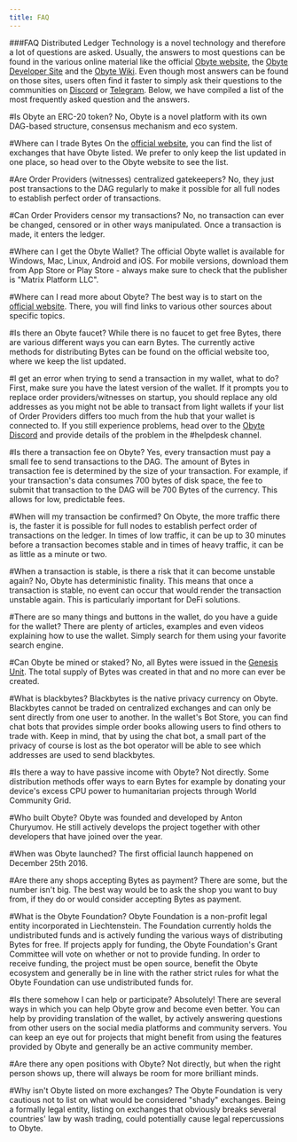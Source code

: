 ```yaml
---
title: FAQ
---
```


###FAQ
Distributed Ledger Technology is a novel technology and therefore a lot of questions are asked. Usually, the answers to most questions can be found in the various online material like the official [Obyte website](https://obyte.org), the [Obyte Developer Site](https://developer.obyte.org) and the [Obyte Wiki](https://wiki.obyte.org). Even though most answers can be found on those sites, users often find it faster to simply ask their questions to the communities on [Discord](http://discord.obyte.org) or [Telegram](https://t.me/obyteorg). Below, we have compiled a list of the most frequently asked question and the answers. 

#Is Obyte an ERC-20 token?
No, Obyte is a novel platform with its own DAG-based structure, consensus mechanism and eco system.

#Where can I trade Bytes
On the [official website](https://obyte.org), you can find the list of exchanges that have Obyte listed. We prefer to only keep the list updated in one place, so head over to the Obyte website to see the list.

#Are Order Providers (witnesses) centralized gatekeepers?
No, they just post transactions to the DAG regularly to make it possible for all full nodes to establish perfect order of transactions.

#Can Order Providers censor my transactions?
No, no transaction can ever be changed, censored or in other ways manipulated. Once a transaction is made, it enters the ledger.

#Where can I get the Obyte Wallet?
The official Obyte wallet is available for Windows, Mac, Linux, Android and iOS. For mobile versions, download them from App Store or Play Store - always make sure to check that the publisher is "Matrix Platform LLC".

#Where can I read more about Obyte?
The best way is to start on the [official website](https://obyte.org). There, you will find links to various other sources about specific topics. 

#Is there an Obyte faucet?
While there is no faucet to get free Bytes, there are various different ways you can earn Bytes. The currently active methods for distributing Bytes can be found on the official website too, where we keep the list updated.

#I get an error when trying to send a transaction in my wallet, what to do?
First, make sure you have the latest version of the wallet. If it prompts you to replace order providers/witnesses on startup, you should replace any old addresses as you might not be able to transact from light wallets if your list of Order Providers differs too much from the hub that your wallet is connected to. If you still experience problems, head over to the [Obyte Discord](http://discord.obyte.org) and provide details of the problem in the #helpdesk channel.

#Is there a transaction fee on Obyte?
Yes, every transaction must pay a small fee to send transactions to the DAG. The amount of Bytes in transaction fee is determined by the size of your transaction. For example, if your transaction's data consumes 700 bytes of disk space, the fee to submit that transaction to the DAG will be 700 Bytes of the currency. This allows for low, predictable fees.

#When will my transaction be confirmed?
On Obyte, the more traffic there is, the faster it is possible for full nodes to establish perfect order of transactions on the ledger. In times of low traffic, it can be up to 30 minutes before a transaction becomes stable and in times of heavy traffic, it can be as little as a minute or two. 

#When a transaction is stable, is there a risk that it can become unstable again?
No, Obyte has deterministic finality. This means that once a transaction is stable, no event can occur that would render the transaction unstable again. This is particularly important for DeFi solutions.

#There are so many things and buttons in the wallet, do you have a guide for the wallet?
There are plenty of articles, examples and even videos explaining how to use the wallet. Simply search for them using your favorite search engine.

#Can Obyte be mined or staked?
No, all Bytes were issued in the [Genesis Unit](https://explorer.obyte.org/#oj8yEksX9Ubq7lLc+p6F2uyHUuynugeVq4+ikT67X6E=). The total supply of Bytes was created in that and no more can ever be created.

#What is blackbytes?
Blackbytes is the native privacy currency on Obyte. Blackbytes cannot be traded on centralized exchanges and can only be sent directly from one user to another. In the wallet's Bot Store, you can find chat bots that provides simple order books allowing users to find others to trade with. Keep in mind, that by using the chat bot, a small part of the privacy of course is lost as the bot operator will be able to see which addresses are used to send blackbytes.

#Is there a way to have passive income with Obyte?
Not directly. Some distribution methods offer ways to earn Bytes for example by donating your device's excess CPU power to humanitarian projects through World Community Grid.

#Who built Obyte?
Obyte was founded and developed by Anton Churyumov. He still actively develops the project together with other developers that have joined over the year.

#When was Obyte launched?
The first official launch happened on December 25th 2016. 

#Are there any shops accepting Bytes as payment?
There are some, but the number isn't big. The best way would be to ask the shop you want to buy from, if they do or would consider accepting Bytes as payment.

#What is the Obyte Foundation?
Obyte Foundation is a non-profit legal entity incorporated in Liechtenstein. The Foundation currently holds the undistributed funds and is actively funding the various ways of distributing Bytes for free. If projects apply for funding, the Obyte Foundation's Grant Committee will vote on whether or not to provide funding. In order to receive funding, the project must be open source, benefit the Obyte ecosystem and generally be in line with the rather strict rules for what the Obyte Foundation can use undistributed funds for.

#Is there somehow I can help or participate?
Absolutely! There are several ways in which you can help Obyte grow and become even better. You can help by providing translation of the wallet, by actively answering questions from other users on the social media platforms and community servers. You can keep an eye out for projects that might benefit from using the features provided by Obyte and generally be an active community member.

#Are there any open positions with Obyte?
Not directly, but when the right person shows up, there will always be room for more brilliant minds.

#Why isn't Obyte listed on more exchanges?
The Obyte Foundation is very cautious not to list on what would be considered "shady" exchanges. Being a formally legal entity, listing on exchanges that obviously breaks several countries' law by wash trading, could potentially cause legal repercussions to Obyte.